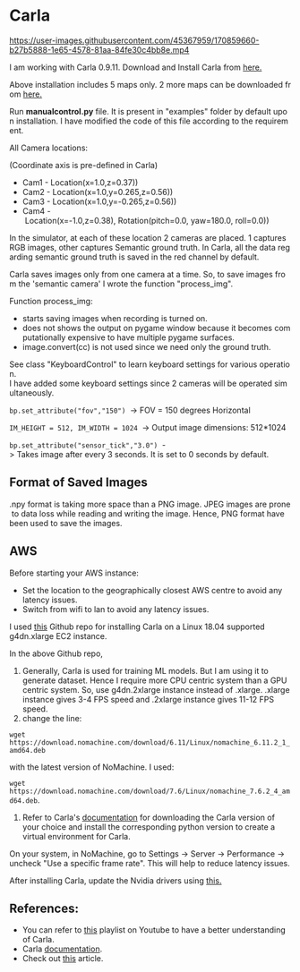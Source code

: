 # Carla



https://user-images.githubusercontent.com/45367959/170859660-b27b5888-1e65-4578-81aa-84fe30c4bb8e.mp4



I am working with Carla 0.9.11. Download and Install Carla from [here.](https://carla.readthedocs.io/en/0.9.11/start_quickstart/)

Above installation includes 5 maps only. 2 more maps can be downloaded from [here.](https://github.com/carla-simulator/carla/releases/tag/0.9.11)

Run **manualcontrol.py** file. It is present in "examples" folder by default upon installation. I have modified the code of this file according to the requirement.

All Camera locations:

(Coordinate axis is pre-defined in Carla)

- Cam1 - Location(x=1.0,z=0.37))
- Cam2 - Location(x=1.0,y=0.265,z=0.56))
- Cam3 - Location(x=1.0,y=-0.265,z=0.56))
- Cam4 - Location(x=-1.0,z=0.38), Rotation(pitch=0.0, yaw=180.0, roll=0.0))

In the simulator, at each of these location 2 cameras are placed. 1 captures RGB images, other captures Semantic ground truth. In Carla, all the data regarding semantic ground truth is saved in the red channel by default.

Carla saves images only from one camera at a time. So, to save images from the 'semantic camera' I wrote the function "process_img".

Function process_img:

- starts saving images when recording is turned on.
- does not shows the output on pygame window because it becomes computationally expensive to have multiple pygame surfaces.
- image.convert(cc) is not used since we need only the ground truth.

See class "KeyboardControl" to learn keyboard settings for various operation. I have added some keyboard settings since 2 cameras will be operated simultaneously.

`bp.set_attribute("fov","150")`  -> FOV = 150 degrees Horizontal

`IM_HEIGHT = 512, IM_WIDTH = 1024`  -> Output image dimensions: 512*1024

`bp.set_attribute("sensor_tick","3.0")`  -> Takes image after every 3 seconds. It is set to 0 seconds by default.

## Format of Saved Images

.npy format is taking more space than a PNG image. JPEG images are prone to data loss while reading and writing the image. Hence, PNG format have been used to save the images.

## AWS

Before starting your AWS instance:

- Set the location to the geographically closest AWS centre to avoid any latency issues.
- Switch from wifi to lan to avoid any latency issues.

I used [this](https://github.com/jbnunn/CARLADesktop) Github repo for installing Carla on a Linux 18.04 supported g4dn.xlarge EC2 instance.

In the above Github repo,

1. Generally, Carla is used for training ML models. But I am using it to generate dataset. Hence I require more CPU centric system than a GPU centric system. So, use g4dn.2xlarge instance instead of .xlarge. .xlarge instance gives 3-4 FPS speed and .2xlarge instance gives 11-12 FPS speed.
2. change the line:

`wget https://download.nomachine.com/download/6.11/Linux/nomachine_6.11.2_1_amd64.deb`

with the latest version of NoMachine. I used:

`wget https://download.nomachine.com/download/7.6/Linux/nomachine_7.6.2_4_amd64.deb`.

1. Refer to Carla's [documentation](https://carla.readthedocs.io/en/0.9.11/start_quickstart/) for downloading the Carla version of your choice and install the corresponding python version to create a virtual environment for Carla.

On your system, in NoMachine, go to Settings -> Server -> Performance -> uncheck "Use a specific frame rate". This will help to reduce latency issues.

After installing Carla, update the Nvidia drivers using [this.](https://www.itzgeek.com/post/how-to-install-nvidia-drivers-on-ubuntu-20-04-ubuntu-18-04.html)

## References:

- You can refer to [this](https://youtube.com/playlist?list=PLQVvvaa0QuDeI12McNQdnTlWz9XlCa0uo) playlist on Youtube to have a better understanding of Carla.
- Carla [documentation](https://carla.readthedocs.io/en/0.9.11/).
- Check out [this](https://sagnibak.github.io/blog/how-to-use-carla/) article.
